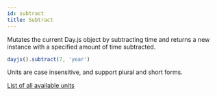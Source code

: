 ```yaml
---
id: subtract
title: Subtract
---
```


Mutates the current Day.js object by subtracting time and returns a new instance with a specified amount of time subtracted.

```js
dayjs().subtract(7, 'year')
```

Units are case insensitive, and support plural and short forms.

[List of all available units](../manipulate/add#list-of-all-available-units)
